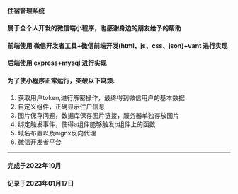 #### 住宿管理系统
#### 属于全个人开发的微信端小程序，也感谢身边的朋友给予的帮助
#### 前端使用 微信开发者工具+微信前端开发(html、js、css、json)+vant 进行实现
#### 后端使用 express+mysql 进行实现
#### 为了使小程序正常运行，突破以下麻烦:
1. 获取用户token,进行解密操作，最终得到微信用户的基本数据
2. 自定义组件，正确显示住户信息
3. 图片保存问题，数据库保存图片链接，服务器单独存放图片
4. 绑定触发事件，使得a组件能够触发b组件上的函数
5. 域名布置以及nignx反向代理
6. 微信开发者平台
----
#### 完成于2022年10月
#### 记录于2023年01月17日
